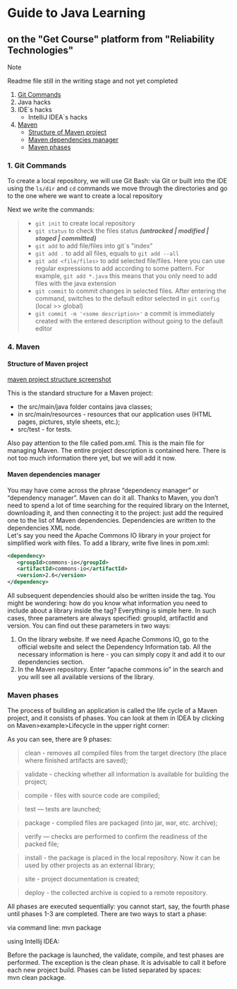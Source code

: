 # Guide to Java Learning

## on the "Get Course" platform from "Reliability Technologies"

> [!NOTE]
> Readme file
still in the writing stage and not yet completed

1. [Git Commands](#a-idgit-commands--1-git-commands)
2. Java hacks
3. IDE`s hacks
   + IntelliJ IDEA`s hacks
4. [Maven](#a-idmaven--4-maven)
   + [Structure of Maven project](#a-idstructure-structure-of-maven-project)
   + [Maven dependencies manager](#a-iddep-manager-maven-dependencies-manager)
   + [Maven phases](#maven-phases)



### <a id="git-commands" /> 1. Git Commands

To create a local repository, we will use Git Bash: 
via Git or built into the IDE
using the `ls/dir` and `cd` commands we move through the directories 
and go to the one where we want to create a local repository

Next we write the commands: 
>+ `git init` to create local repository
>+ `git status` to check the files status 
**_(untracked | modified | staged | committed)_**
>+ `git add` to add file/files into git`s "index"
>  + `git add .` to add all files, equals to `git add --all` 
>  + `git add <file/files>` to add selected file/files. 
>  Here you can use regular expressions to add according to 
>  some pattern. For example, `git add *.java` this means that 
>  you only need to add files with the java extension
>+ `git commit` to commit changes in selected files. 
After entering the command, switches to the default editor 
selected in `git config` (local >> global)
>  + `git commit -m '<some description>'` a commit is immediately 
  created with the entered description without going to the default editor




###  <a id="maven" /> 4. Maven

#### <a id="structure"> Structure of Maven project

[maven project structure screenshot](https://fs-thb01.getcourse.ru/fileservice/file/thumbnail/h/9973be9f91a02d2af69d3c7301ab1447.png/s/f1200x/a/320990/sc/147)

This is the standard structure for a Maven project:

+ the src/main/java folder contains java classes;
+ in src/main/resources - resources that our application uses (HTML pages, pictures, style sheets, etc.);
+ src/test - for tests.

Also pay attention to the file called pom.xml. This is the main file for managing Maven. The entire project description is contained here. There is not too much information there yet, but we will add it now.

#### <a id="dep-manager"> Maven dependencies manager

You may have come across the phrase “dependency manager” or “dependency manager”. 
Maven can do it all. Thanks to Maven, you don’t need to spend a lot of time searching for the required library 
on the Internet, downloading it, and then connecting it to the project: just add the required one to the list 
of Maven dependencies. Dependencies are written to the dependencies XML node.\
Let's say you need the Apache Commons IO library in your project for simplified work with files. 
To add a library, write five lines in pom.xml:
```xml
<dependency>
   <groupId>commons-io</groupId>
   <artifactId>commons-io</artifactId>
   <version>2.6</version>
</dependency>
```
All subsequent dependencies should also be written inside the <dependencies> tag. You might be wondering: how do you know what information you need to include about a library inside the <dependency> tag? Everything is simple here. In such cases, three parameters are always specified: groupId, artifactId and version. You can find out these parameters in two ways:
1. On the library website. If we need Apache Commons IO, go to the official website and select the Dependency Information tab. All the necessary information is here - you can simply copy it and add it to our dependencies section.
2. In the Maven repository. Enter “apache commons io” in the search and you will see all available versions of the library.

### Maven phases

The process of building an application is called the life cycle of a Maven project, and it consists of phases. You can look at them in IDEA by clicking on Maven>example>Lifecycle in the upper right corner:

As you can see, there are 9 phases:

>clean - removes all compiled files from the target directory (the place where finished artifacts are saved);

>validate - checking whether all information is available for building the project;

>compile - files with source code are compiled;

>test — tests are launched;

>package - compiled files are packaged (into jar, war, etc. archive);

>verify — checks are performed to confirm the readiness of the packed file;

>install - the package is placed in the local repository. Now it can be used by other projects as an external library;

>site - project documentation is created;

>deploy - the collected archive is copied to a remote repository.

All phases are executed sequentially: you cannot start, say, the fourth phase until phases 1-3 are completed. There are two ways to start a phase:

via command line:
mvn package

using Intellij IDEA:

Before the package is launched, the validate, compile, and test phases are performed. The exception is the clean phase. It is advisable to call it before each new project build. Phases can be listed separated by spaces:\
mvn clean package.